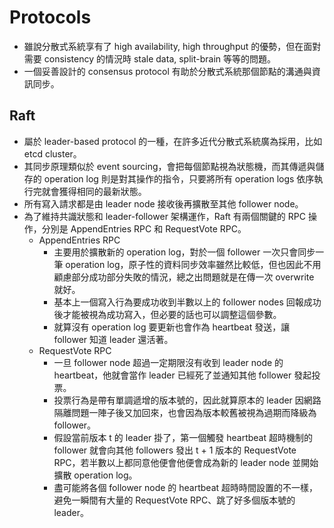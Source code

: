# Protocols
- 雖說分散式系統享有了 high availability, high throughput 的優勢，但在面對需要 consistency 的情況時 stale data, split-brain 等等的問題。
- 一個妥善設計的 consensus protocol 有助於分散式系統那個節點的溝通與資訊同步。

## Raft
- 屬於 leader-based protocol 的一種，在許多近代分散式系統廣為採用，比如 etcd cluster。
- 其同步原理類似於 event sourcing，會把每個節點視為狀態機，而其傳遞與儲存的 operation log 則是對其操作的指令，只要將所有 operation logs 依序執行完就會獲得相同的最新狀態。
- 所有寫入請求都是由 leader node 接收後再擴散至其他 follower node。
- 為了維持共識狀態和 leader-follower 架構運作，Raft 有兩個關鍵的 RPC 操作，分別是 AppendEntries RPC 和 RequestVote RPC。
  - AppendEntries RPC
    - 主要用於擴散新的 operation log，對於一個 follower 一次只會同步一筆 operation log，原子性的資料同步效率雖然比較低，但也因此不用顧慮部分成功部分失敗的情況，總之出問題就是在傳一次 overwrite 就好。
    - 基本上一個寫入行為要成功收到半數以上的 follower nodes 回報成功後才能被視為成功寫入，但必要的話也可以調整這個參數。
    - 就算沒有 operation log 要更新也會作為 heartbeat 發送，讓 follower 知道 leader 還活著。
  - RequestVote RPC
    - 一旦 follower node 超過一定期限沒有收到 leader node 的 heartbeat，他就會當作 leader 已經死了並通知其他 follower 發起投票。
    - 投票行為是帶有單調遞增的版本號的，因此就算原本的 leader 因網路隔離問題一陣子後又加回來，也會因為版本較舊被視為過期而降級為 follower。
    - 假設當前版本 t 的 leader 掛了，第一個觸發 heartbeat 超時機制的 follower 就會向其他 followers 發出 t + 1 版本的 RequestVote RPC，若半數以上都同意他便會他便會成為新的 leader node 並開始擴散 operation log。
    - 盡可能將各個 follower node 的 heartbeat 超時時間設置的不一樣，避免一瞬間有大量的 RequestVote RPC、跳了好多個版本號的 leader。
